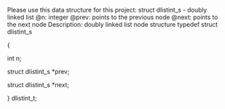 Please use this data structure for this project:
struct dlistint_s - doubly linked list
@n: integer
@prev: points to the previous node
@next: points to the next node
Description: doubly linked list node structure
typedef struct dlistint_s

{

int n;

struct dlistint_s *prev;

struct dlistint_s *next;

} dlistint_t;
